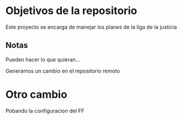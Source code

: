 # Objetivos de la repositorio

Este proyecto se encarga de manejar los planes de la liga de la justicia


## Notas
Pueden hacer lo que quieran...

Generamos un cambio en el repositorio remoto

# Otro cambio 
Pobando la configuracion del FF
